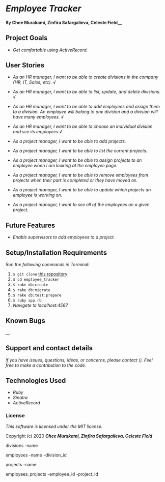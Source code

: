 # _Employee Tracker_


#### By Chee Murakami, Zinfira Safargalieva, Celeste Field__

## Project Goals
* _Get comfortable using ActiveRecord._

## User Stories
* _As an HR manager, I want to be able to create divisions in the company (HR, IT, Sales, etc)._ √
* _As an HR manager, I want to be able to list, update, and delete divisions._ √ 
* _As an HR manager, I want to be able to add employees and assign them to a division. An employee will belong to one division and a division will have many employees._ √
* _As an HR manager, I want to be able to choose an individual division and see its employees_ √

* _As a project manager, I want to be able to add projects._
* _As a project manager, I want to be able to list the current projects._
* _As a project manager, I want to be able to assign projects to an employee when I am looking at the employee page._
* _As a project manager, I want to be able to remove employees from projects when their part is completed or they have moved on._
* _As a project manager, I want to be able to update which projects an employee is working on._
* _As a project manager, I want to see all of the employees on a given project._

## Future Features
* _Enable supervisors to add employees to a project._

## Setup/Installation Requirements
_Run the following commands in Terminal:_

1. `$ git clone` [this repository]()
2. `$ cd employee_tracker`
3. `$ rake db:create`
4. `$ rake db:migrate`
5. `$ rake db:test:prepare`
6. `$ ruby app.rb`
7. _Navigate to localhost:4567_

## Known Bugs
__

## Support and contact details
_If you have issues, questions, ideas, or concerns, please contact (). Feel free to make a contribution to the code._

## Technologies Used
* _Ruby_
* _Sinatra_
* _ActiveRecord_

### License
*This software is licensed under the MIT license.*

Copyright (c) 2020 **_Chee Murakami, Zinfira Safargalieva, Celeste Field_**



divisions
-name

employees
-name
-division_id

projects
-name

employees_projects
-employee_id
-project_id






